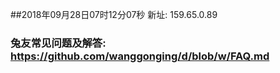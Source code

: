 ##2018年09月28日07时12分07秒 新址: 159.65.0.89
### 兔友常见问题及解答: https://github.com/wanggonging/d/blob/w/FAQ.md
